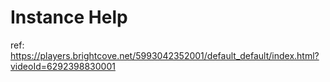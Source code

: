 # Instance Help

ref: https://players.brightcove.net/5993042352001/default_default/index.html?videoId=6292398830001
